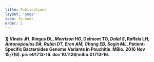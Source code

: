 ```yaml
---
title: Publications
layout: "page"
icon: fa-book
order: 5
---
```

<h4><strong><a href="https://voices.uchicago.edu/rc2pouch/files/2019/12/mBio.01713-16.pdf">1)</a></strong> Vineis JH, Ringus DL, <em>Morrison HG</em>, Delmont TO, <em>Dalal S</em>, Raffals LH, <em>Antonopoulos DA, Rubin DT, Eren AM, Chang EB, Sogin ML</em>. Patient-Specific Bacteroides Genome Variants in Pouchitis. <span role="menubar">MBio.</span>&nbsp;2016 Nov 15;7(6). pii: e01713-16. doi: 10.1128/mBio.01713-16.</h4>
